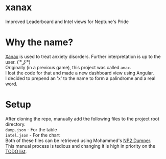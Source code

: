 # xanax
Improved Leaderboard and Intel views for Neptune's Pride

# Why the name?
[Xanax](https://en.wikipedia.org/wiki/Alprazolam) is used to treat anxiety disorders. Further interpretation is up to the user. ( ͝° ͜ʖ ͝°)   
Originally (in a previous game), this project was called `anax`.  
I lost the code for that and made a new dashboard view using Angular.  
I decided to prepend an 'x' to the name to form a palindrome and a real word.

# Setup
After cloning the repo, manually add the following files to the project root directory.  
`dump.json` - For the table  
`intel.json` - For the chart  
Both of these files can be retrieved using Mohammed's [NP2 Dumper](https://github.com/mohammedh123/NP2Dumper).  
This manual process is tedious and changing it is high in priority on the [TODO list](https://github.com/emilh91/xanax/issues).
